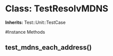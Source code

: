 # Class: TestResolvMDNS
**Inherits:** Test::Unit::TestCase
    




#Instance Methods
## test_mdns_each_address() [](#method-i-test_mdns_each_address)

